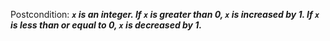 Postcondition: ***`x` is an integer. If `x` is greater than 0, `x` is increased by 1. If `x` is less than or equal to 0, `x` is decreased by 1.***